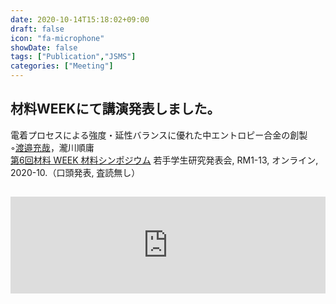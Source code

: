```yaml
---
date: 2020-10-14T15:18:02+09:00
draft: false
icon: "fa-microphone"
showDate: false
tags: ["Publication","JSMS"]
categories: ["Meeting"]
---
```


## 材料WEEKにて講演発表しました。

電着プロセスによる強度・延性バランスに優れた中エントロピー合金の創製  
    ◦<u>渡邉充哉</u>，瀧川順庸  
    [第6回材料 WEEK 材料シンポジウム](https://www.jsms.jp/kaikoku/6weekpro3.htm) 若手学生研究発表会, RM1-13, オンライン, 2020-10.（口頭発表, 査読無し）

<iframe class="hatenablogcard" style="width:100%;height:155px;margin:15px 0;max-width:680px;" title="第6回材料WEEK「材料シンポジウム」（ワークショップ・若手学生研究発表会）開催のご案内" src="https://hatenablog-parts.com/embed?url=https://www.jsms.jp/kaikoku/6weekpro3.htm" frameborder="0" scrolling="no"></iframe>